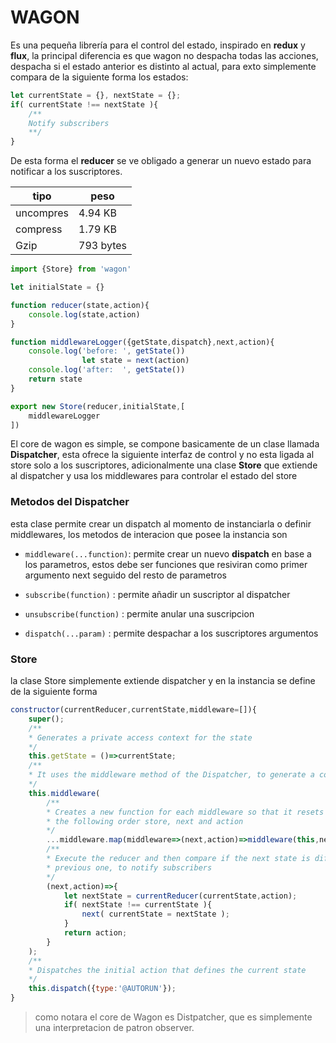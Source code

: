 # WAGON

Es una pequeña librería para el control del estado, inspirado en **redux** y **flux**, la principal diferencia es que wagon no despacha todas las acciones,
despacha  si el estado anterior es distinto al actual, para exto simplemente compara de la siguiente forma los estados:


```javascript
let currentState = {}, nextState = {};
if( currentState !== nextState ){
    /**
    Notify subscribers
    **/
}
```
De esta forma el **reducer** se ve obligado a generar un nuevo estado para notificar a los suscriptores.


|tipo|peso|
|----|----|
|uncompres| 4.94 KB    |
|compress | 1.79 KB    |
|Gzip     | 793  bytes |

```javascript
import {Store} from 'wagon'

let initialState = {}

function reducer(state,action){
    console.log(state,action)
}

function middlewareLogger({getState,dispatch},next,action){
    console.log('before: ', getState())
                let state = next(action)
    console.log('after:  ', getState())
    return state
}

export new Store(reducer,initialState,[
    middlewareLogger
])

```

El core de wagon es simple, se compone basicamente de un clase llamada **Dispatcher**, esta ofrece la siguiente interfaz de control y no esta ligada al store solo a los suscriptores, adicionalmente una clase 
**Store** que extiende al dispatcher y usa los middlewares para controlar el estado del store

### Metodos del Dispatcher

esta clase permite crear un dispatch al momento de instanciarla o definir middlewares, los metodos de interacion que posee la instancia son

* `middleware(...function)`: permite crear un nuevo **dispatch** en base a los parametros, estos debe ser funciones que resiviran como primer argumento next seguido del resto de parametros

* `subscribe(function)`   : permite añadir un suscriptor al dispatcher

* `unsubscribe(function)` : permite anular una suscripcion

* `dispatch(...param)`    : permite despachar a los suscriptores argumentos

### Store

la clase Store simplemente extiende dispatcher y en la instancia se define de la siguiente forma

``` javascript
constructor(currentReducer,currentState,middleware=[]){
    super();
    /**
    * Generates a private access context for the state
    */
    this.getState = ()=>currentState;
    /**
    * It uses the middleware method of the Dispatcher, to generate a control of the state
    */
    this.middleware(
        /**
        * Creates a new function for each middleware so that it resets the parameters in 
        * the following order store, next and action
        */
        ...middleware.map(middleware=>(next,action)=>middleware(this,next,action)),
        /**
        * Execute the reducer and then compare if the next state is different from the
        * previous one, to notify subscribers
        */
        (next,action)=>{
            let nextState = currentReducer(currentState,action);   
            if( nextState !== currentState ){
                next( currentState = nextState );
            }
            return action;
        }
    );
    /**
    * Dispatches the initial action that defines the current state
    */
    this.dispatch({type:'@AUTORUN'});
}
```
> como notara el core de Wagon es Distpatcher, que es simplemente una interpretacion de patron observer.